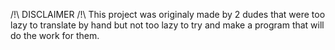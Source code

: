 /!\ DISCLAIMER /!\\
This project was originaly made by 2 dudes that were too lazy to translate by hand but not too lazy to try and make a program that will do the work for them.
